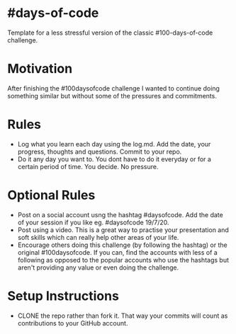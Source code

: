 # #days-of-code

Template for a less stressful version of the classic #100-days-of-code challenge.

# Motivation

After finishing the #100daysofcode challenge I wanted to continue doing something similar but without some of the pressures and commitments. 

# Rules

- Log what you learn each day using the log.md. Add the date, your progress, thoughts and questions. Commit to your repo.
- Do it any day you want to. You dont have to do it everyday or for a certain period of time. You decide. No pressure.

# Optional Rules
- Post on a social account usng the hashtag #daysofcode. Add the date of your session if you like eg. #daysofcode 19/7/20.
- Post using a video. This is a great way to practise your presentation and soft skills which can really help other areas of your life.
- Encourage others doing this challenge (by following the hashtag) or the original #100daysofcode. If you can, find the accounts with less of a following as opposed to the popular accounts who use the hashtags but aren't providing any value or even doing the challenge.

# Setup Instructions

- CLONE the repo rather than fork it. That way your commits will count as contributions to your GitHub account.
